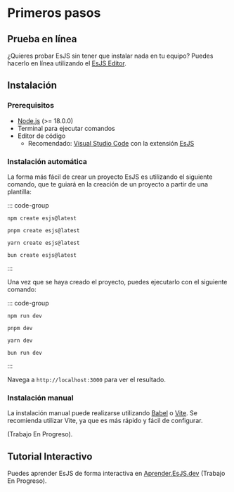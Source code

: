 # Primeros pasos

## Prueba en línea

¿Quieres probar EsJS sin tener que instalar nada en tu equipo? Puedes hacerlo en línea utilizando el [EsJS Editor](https://editor.esjs.dev/).

## Instalación

### Prerequisitos

- [Node.js](https://nodejs.org/) (>= 18.0.0)
- Terminal para ejecutar comandos
- Editor de código
  - Recomendado: [Visual Studio Code](https://code.visualstudio.com/) con la extensión [EsJS](https://marketplace.visualstudio.com/items?itemName=EnzoNotario.vscode-esjs)

### Instalación automática

La forma más fácil de crear un proyecto EsJS es utilizando el siguiente comando, que te guiará en la creación de un proyecto a partir de una plantilla:

::: code-group

```bash[npm]
npm create esjs@latest
```

```bash[pnpm]
pnpm create esjs@latest
```

```bash[yarn]
yarn create esjs@latest
```

```bash[bun]
bun create esjs@latest
```

:::

Una vez que se haya creado el proyecto, puedes ejecutarlo con el siguiente comando:

::: code-group

```bash[npm]
npm run dev
```

```bash[pnpm]
pnpm dev
```

```bash[yarn]
yarn dev
```

```bash[bun]
bun run dev
```

:::

Navega a `http://localhost:3000` para ver el resultado.

### Instalación manual

La instalación manual puede realizarse utilizando [Babel](https://babeljs.io/) o [Vite](https://vitejs.dev/). Se recomienda utilizar Vite, ya que es más rápido y fácil de configurar.

(Trabajo En Progreso).

## Tutorial Interactivo

Puedes aprender EsJS de forma interactiva en [Aprender.EsJS.dev](https://aprender.esjs.dev/) (Trabajo En Progreso).
